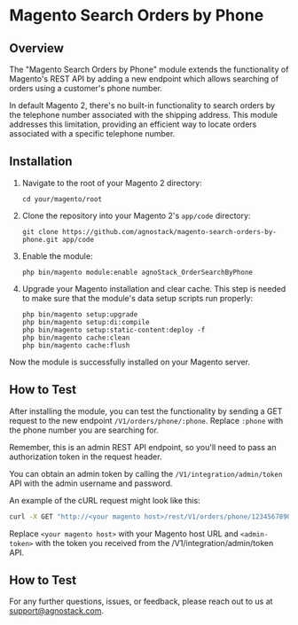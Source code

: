 # Magento Search Orders by Phone

## Overview

The "Magento Search Orders by Phone" module extends the functionality of Magento's REST API by adding a new endpoint which allows searching of orders using a customer's phone number. 

In default Magento 2, there's no built-in functionality to search orders by the telephone number associated with the shipping address. This module addresses this limitation, providing an efficient way to locate orders associated with a specific telephone number.

## Installation

1. Navigate to the root of your Magento 2 directory:  
    ```
    cd your/magento/root
    ```

2. Clone the repository into your Magento 2's `app/code` directory:  
    ```
    git clone https://github.com/agnostack/magento-search-orders-by-phone.git app/code
    ```

3. Enable the module:
    ```
    php bin/magento module:enable agnoStack_OrderSearchByPhone
    ```

4. Upgrade your Magento installation and clear cache. This step is needed to make sure that the module's data setup scripts run properly:
    ```
    php bin/magento setup:upgrade
    php bin/magento setup:di:compile
    php bin/magento setup:static-content:deploy -f
    php bin/magento cache:clean
    php bin/magento cache:flush
    ```

Now the module is successfully installed on your Magento server.

## How to Test

After installing the module, you can test the functionality by sending a GET request to the new endpoint `/V1/orders/phone/:phone`. Replace `:phone` with the phone number you are searching for.

Remember, this is an admin REST API endpoint, so you'll need to pass an authorization token in the request header. 

You can obtain an admin token by calling the `/V1/integration/admin/token` API with the admin username and password.

An example of the cURL request might look like this:

```bash
curl -X GET "http://<your magento host>/rest/V1/orders/phone/1234567890" -H "Authorization: Bearer <admin-token>"
```

Replace `<your magento host>` with your Magento host URL and `<admin-token>` with the token you received from the /V1/integration/admin/token API.

## How to Test

For any further questions, issues, or feedback, please reach out to us at [support@agnostack.com](mailto:support@agnostack.com).
